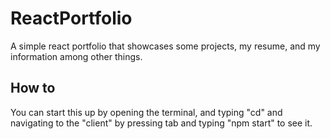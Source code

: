# ReactPortfolio

A simple react portfolio that showcases some projects, my resume, and my information among other things. 


## How to

You can start this up by opening the terminal, and typing "cd" and navigating to the "client" by pressing tab
and typing "npm start" to see it.

